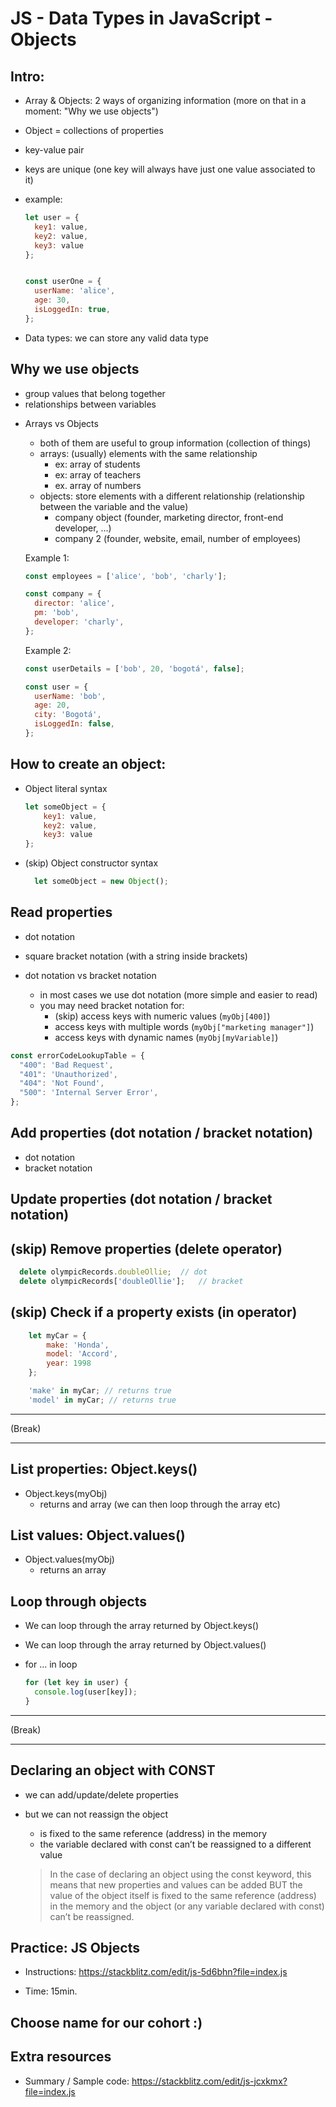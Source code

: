 

# JS - Data Types in JavaScript - Objects

<!--- 
Status: draft

-->



## Intro:

- Array & Objects: 2 ways of organizing information (more on that in a moment: "Why we use objects")

- Object = collections of properties 
- key-value pair
- keys are unique (one key will always have just one value associated to it)

- example:

  ```js
  let user = {
    key1: value,
    key2: value,
    key3: value
  };


  const userOne = {
    userName: 'alice',
    age: 30,
    isLoggedIn: true,
  };

  ```

- Data types: we can store any valid data type


## Why we use objects

- group values that belong together
- relationships between variables

<!-- 

Arrays vs Objects:
- array: collection of things
- object: info about 1 single thing

-->

- Arrays vs Objects
  - both of them are useful to group information (collection of things)
  - arrays: (usually) elements with the same relationship
    - ex: array of students
    - ex: array of teachers
    - ex. array of numbers
  - objects: store elements with a different relationship (relationship between the variable and the value)
    - company object (founder, marketing director, front-end developer, ...)
    - company 2 (founder, website, email, number of employees)


  Example 1:

  ```js  
  const employees = ['alice', 'bob', 'charly'];

  const company = {
    director: 'alice',
    pm: 'bob',
    developer: 'charly',
  };
  ```



  Example 2:

  ```js  
  const userDetails = ['bob', 20, 'bogotá', false];

  const user = {
    userName: 'bob',
    age: 20,
    city: 'Bogotá',
    isLoggedIn: false,
  };
  ```



## How to create an object:


- Object literal syntax

    ```js
    let someObject = {
        key1: value,
        key2: value,
        key3: value
    };
    ```

- (skip) Object constructor syntax

  ```js
	let someObject = new Object();
  ```


## Read properties
- dot notation
- square bracket notation (with a string inside brackets)


- dot notation vs bracket notation
  - in most cases we use dot notation (more simple and easier to read)
  - you may need bracket notation for:
    - (skip) access keys with numeric values (`myObj[400]`)
    - access keys with multiple words (`myObj["marketing manager"]`)
    - access keys with dynamic names (`myObj[myVariable]`)


```js
const errorCodeLookupTable = {
  "400": 'Bad Request',
  "401": 'Unauthorized',
  "404": 'Not Found',
  "500": 'Internal Server Error',
};
```



## Add properties (dot notation / bracket notation)

- dot notation
- bracket notation


## Update properties (dot notation / bracket notation)



## (skip) Remove properties (delete operator)

  ```js
	delete olympicRecords.doubleOllie;	// dot
	delete olympicRecords['doubleOllie'];	// bracket
  ```


## (skip) Check if a property exists (in operator)
	
  ```js
      let myCar = {
          make: 'Honda',
          model: 'Accord',
          year: 1998
      };

      'make' in myCar; // returns true
      'model' in myCar; // returns true
  ```
        


___

(Break)
___



## List properties: Object.keys() 

- Object.keys(myObj) 
  - returns and array (we can then loop through the array etc)


## List values: Object.values()

- Object.values(myObj)
  - returns an array


## Loop through objects

- We can loop through the array returned by Object.keys()
- We can loop through the array returned by Object.values()


- for ... in loop

  ```js
  for (let key in user) {
    console.log(user[key]);
  }
  ```


___

(Break)
___



## Declaring an object with CONST
- we can add/update/delete properties
- but we can not reassign the object
    - is fixed to the same reference (address) in the memory
    - the variable declared with const can’t be reassigned to a different value


    > In the case of declaring an object using the const keyword, this means that new properties and values can be added BUT the value of the object itself is fixed to the same reference (address) in the memory and the object (or any variable declared with const) can’t be reassigned.



## Practice: JS Objects


- Instructions: https://stackblitz.com/edit/js-5d6bhn?file=index.js

- Time: 15min.


<!--

Goals: 
- practice objects
- get a nice name for our class ;)

-->


## Choose name for our cohort :) 




## Extra resources

- Summary / Sample code:
  https://stackblitz.com/edit/js-jcxkmx?file=index.js



